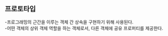 ## 프로토타입   

-프로그래밍의 근간을 이루는 객체 간 상속을 구현하기 위해 사용된다.   
-어떤 객체의 상위 객체 역할을 하는 객체로서, 다른 객체에 공유 프로퍼티를 제공한다.